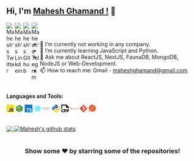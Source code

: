 ## Hi, I'm [Mahesh Ghamand !](https://youngmahesh.now.sh) 👋

<a href="https://twitter.com/youngmahesh">
  <img align="left" alt="Mahesh's Twitter" width="22px" src="https://cdn.jsdelivr.net/npm/simple-icons@v3/icons/twitter.svg" />
</a>
<a href="https://linkedin.com/in/youngmahesh">
  <img align="left" alt="Mahesh's Linkdein" width="22px" src="https://cdn.jsdelivr.net/npm/simple-icons@v3/icons/linkedin.svg" />
</a>
<a href="https://github.com/youngmahesh">
  <img align="left" alt="Mahesh's Github" width="22px" src="https://cdn.jsdelivr.net/npm/simple-icons@v3/icons/github.svg" />
</a>
<a href="https://t.me/youngmahesh">
  <img align="left" alt="Mahesh's Telegram" width="22px" src="https://cdn.jsdelivr.net/npm/simple-icons@v3/icons/telegram.svg" />
</a>

<br/>
<br/>

-  🔭 I’m currently not working in any company.
-  🌱 I’m currently learning JavaScript and Python.
-  💬 Ask me about ReactJS, NextJS, FaunaDB, MongoDB, NodeJS or Web-Development.
-  📫 How to reach me: Gmail - maheshghamand@gmail.com

<br />

**Languages and Tools:**

<code><img height="20" src="https://raw.githubusercontent.com/YoungMahesh/YoungMahesh/master/public/icons/javascript.png"></code>
<code><img height="20" src="https://raw.githubusercontent.com/YoungMahesh/YoungMahesh/master/public/icons/nodejs.png"></code>
<code><img height="20" src="https://raw.githubusercontent.com/YoungMahesh/YoungMahesh/master/public/icons/typescript.png"></code>
<code><img height="20" src="https://raw.githubusercontent.com/YoungMahesh/YoungMahesh/master/public/icons/reactjs.png"></code>
<code><img height="20" src="https://raw.githubusercontent.com/YoungMahesh/YoungMahesh/master/public/icons/nextjs.png"></code>
<code><img height="20" src="https://raw.githubusercontent.com/YoungMahesh/YoungMahesh/master/public/icons/python.png"></code>
<code><img height="20" src="https://raw.githubusercontent.com/YoungMahesh/YoungMahesh/master/public/icons/cpp.png"></code>
<code><img height="20" src="https://raw.githubusercontent.com/YoungMahesh/YoungMahesh/master/public/icons/mongodb.png"></code>
<code><img height="20" src="https://raw.githubusercontent.com/YoungMahesh/YoungMahesh/master/public/icons/git.png"></code>
<code><img height="20" src="https://raw.githubusercontent.com/YoungMahesh/YoungMahesh/master/public/icons/postman.png"></code>

<br />

<a href="https://github.com/YoungMahesh">
  <img align="center" src="https://github-readme-stats.vercel.app/api/top-langs/?username=YoungMahesh&theme=light&hide_langs_below=1" />
</a>
<a href="https://github.com/YoungMahesh">
 <img align="center" src="https://github-readme-stats.vercel.app/api?username=YoungMahesh&show_icons=true&theme=light&line_height=27" alt="Mahesh's github stats"/>
</a>
<br />

<br />

<div align="center">

### Show some ❤️ by starring some of the repositories!

</div>
